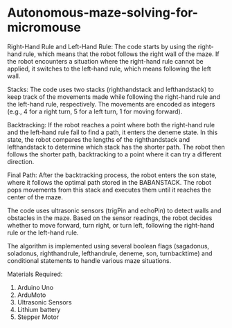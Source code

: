 # Autonomous-maze-solving-for-micromouse
Right-Hand Rule and Left-Hand Rule: The code starts by using the right-hand rule, which means that the robot follows the right wall of the maze. If the robot encounters a situation where the right-hand rule cannot be applied, it switches to the left-hand rule, which means following the left wall.

Stacks: The code uses two stacks (righthandstack and lefthandstack) to keep track of the movements made while following the right-hand rule and the left-hand rule, respectively. The movements are encoded as integers (e.g., 4 for a right turn, 5 for a left turn, 1 for moving forward).

Backtracking: If the robot reaches a point where both the right-hand rule and the left-hand rule fail to find a path, it enters the deneme state. In this state, the robot compares the lengths of the righthandstack and lefthandstack to determine which stack has the shorter path. The robot then follows the shorter path, backtracking to a point where it can try a different direction.

Final Path: After the backtracking process, the robot enters the son state, where it follows the optimal path stored in the BABANSTACK. The robot pops movements from this stack and executes them until it reaches the center of the maze.

The code uses ultrasonic sensors (trigPin and echoPin) to detect walls and obstacles in the maze. Based on the sensor readings, the robot decides whether to move forward, turn right, or turn left, following the right-hand rule or the left-hand rule.

The algorithm is implemented using several boolean flags (sagadonus, soladonus, righthandrule, lefthandrule, deneme, son, turnbacktime) and conditional statements to handle various maze situations.

Materials Required:
1. Arduino Uno
2. ArduMoto
3. Ultrasonic Sensors
4. Lithium battery
5. Stepper Motor

